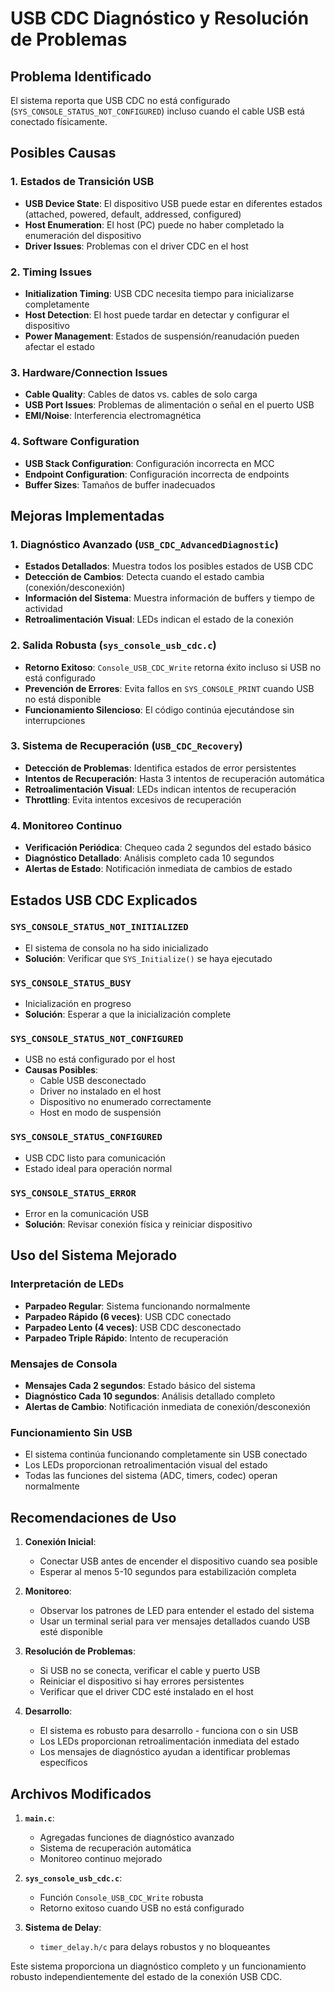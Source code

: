# USB CDC Diagnóstico y Resolución de Problemas

## Problema Identificado
El sistema reporta que USB CDC no está configurado (`SYS_CONSOLE_STATUS_NOT_CONFIGURED`) incluso cuando el cable USB está conectado físicamente.

## Posibles Causas

### 1. Estados de Transición USB
- **USB Device State**: El dispositivo USB puede estar en diferentes estados (attached, powered, default, addressed, configured)
- **Host Enumeration**: El host (PC) puede no haber completado la enumeración del dispositivo
- **Driver Issues**: Problemas con el driver CDC en el host

### 2. Timing Issues
- **Initialization Timing**: USB CDC necesita tiempo para inicializarse completamente
- **Host Detection**: El host puede tardar en detectar y configurar el dispositivo
- **Power Management**: Estados de suspensión/reanudación pueden afectar el estado

### 3. Hardware/Connection Issues
- **Cable Quality**: Cables de datos vs. cables de solo carga
- **USB Port Issues**: Problemas de alimentación o señal en el puerto USB
- **EMI/Noise**: Interferencia electromagnética

### 4. Software Configuration
- **USB Stack Configuration**: Configuración incorrecta en MCC
- **Endpoint Configuration**: Configuración incorrecta de endpoints
- **Buffer Sizes**: Tamaños de buffer inadecuados

## Mejoras Implementadas

### 1. Diagnóstico Avanzado (`USB_CDC_AdvancedDiagnostic`)
- **Estados Detallados**: Muestra todos los posibles estados de USB CDC
- **Detección de Cambios**: Detecta cuando el estado cambia (conexión/desconexión)
- **Información del Sistema**: Muestra información de buffers y tiempo de actividad
- **Retroalimentación Visual**: LEDs indican el estado de la conexión

### 2. Salida Robusta (`sys_console_usb_cdc.c`)
- **Retorno Exitoso**: `Console_USB_CDC_Write` retorna éxito incluso si USB no está configurado
- **Prevención de Errores**: Evita fallos en `SYS_CONSOLE_PRINT` cuando USB no está disponible
- **Funcionamiento Silencioso**: El código continúa ejecutándose sin interrupciones

### 3. Sistema de Recuperación (`USB_CDC_Recovery`)
- **Detección de Problemas**: Identifica estados de error persistentes
- **Intentos de Recuperación**: Hasta 3 intentos de recuperación automática
- **Retroalimentación Visual**: LEDs indican intentos de recuperación
- **Throttling**: Evita intentos excesivos de recuperación

### 4. Monitoreo Continuo
- **Verificación Periódica**: Chequeo cada 2 segundos del estado básico
- **Diagnóstico Detallado**: Análisis completo cada 10 segundos
- **Alertas de Estado**: Notificación inmediata de cambios de estado

## Estados USB CDC Explicados

### `SYS_CONSOLE_STATUS_NOT_INITIALIZED`
- El sistema de consola no ha sido inicializado
- **Solución**: Verificar que `SYS_Initialize()` se haya ejecutado

### `SYS_CONSOLE_STATUS_BUSY`
- Inicialización en progreso
- **Solución**: Esperar a que la inicialización complete

### `SYS_CONSOLE_STATUS_NOT_CONFIGURED`
- USB no está configurado por el host
- **Causas Posibles**:
  - Cable USB desconectado
  - Driver no instalado en el host
  - Dispositivo no enumerado correctamente
  - Host en modo de suspensión

### `SYS_CONSOLE_STATUS_CONFIGURED`
- USB CDC listo para comunicación
- Estado ideal para operación normal

### `SYS_CONSOLE_STATUS_ERROR`
- Error en la comunicación USB
- **Solución**: Revisar conexión física y reiniciar dispositivo

## Uso del Sistema Mejorado

### Interpretación de LEDs
- **Parpadeo Regular**: Sistema funcionando normalmente
- **Parpadeo Rápido (6 veces)**: USB CDC conectado
- **Parpadeo Lento (4 veces)**: USB CDC desconectado
- **Parpadeo Triple Rápido**: Intento de recuperación

### Mensajes de Consola
- **Mensajes Cada 2 segundos**: Estado básico del sistema
- **Diagnóstico Cada 10 segundos**: Análisis detallado completo
- **Alertas de Cambio**: Notificación inmediata de conexión/desconexión

### Funcionamiento Sin USB
- El sistema continúa funcionando completamente sin USB conectado
- Los LEDs proporcionan retroalimentación visual del estado
- Todas las funciones del sistema (ADC, timers, codec) operan normalmente

## Recomendaciones de Uso

1. **Conexión Inicial**: 
   - Conectar USB antes de encender el dispositivo cuando sea posible
   - Esperar al menos 5-10 segundos para estabilización completa

2. **Monitoreo**: 
   - Observar los patrones de LED para entender el estado del sistema
   - Usar un terminal serial para ver mensajes detallados cuando USB esté disponible

3. **Resolución de Problemas**:
   - Si USB no se conecta, verificar el cable y puerto USB
   - Reiniciar el dispositivo si hay errores persistentes
   - Verificar que el driver CDC esté instalado en el host

4. **Desarrollo**:
   - El sistema es robusto para desarrollo - funciona con o sin USB
   - Los LEDs proporcionan retroalimentación inmediata del estado
   - Los mensajes de diagnóstico ayudan a identificar problemas específicos

## Archivos Modificados

1. **`main.c`**: 
   - Agregadas funciones de diagnóstico avanzado
   - Sistema de recuperación automática
   - Monitoreo continuo mejorado

2. **`sys_console_usb_cdc.c`**: 
   - Función `Console_USB_CDC_Write` robusta
   - Retorno exitoso cuando USB no está configurado

3. **Sistema de Delay**: 
   - `timer_delay.h/c` para delays robustos y no bloqueantes

Este sistema proporciona un diagnóstico completo y un funcionamiento robusto independientemente del estado de la conexión USB CDC.
